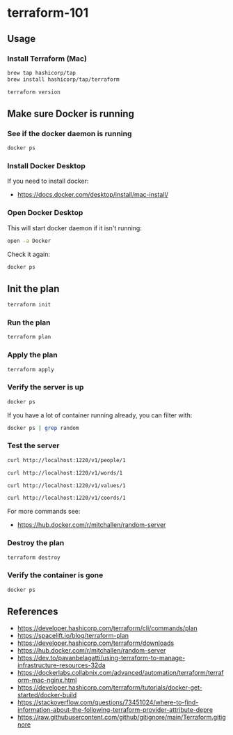 
# terraform-101

## Usage

### Install Terraform (Mac)

```sh
brew tap hashicorp/tap
brew install hashicorp/tap/terraform

terraform version
```

## Make sure Docker is running

### See if the docker daemon is running

```sh
docker ps
```

### Install Docker Desktop

If you need to install docker:

* https://docs.docker.com/desktop/install/mac-install/

### Open Docker Desktop

This will start docker daemon if it isn't running:

```sh
open -a Docker
```

Check it again:

```sh
docker ps
```

## Init the plan

```sh
terraform init
``` 

### Run the plan

```sh
terraform plan
```

### Apply the plan

```sh
terraform apply
```

### Verify the server is up

```sh
docker ps
```

If you have a lot of container running already, you can filter with:

```sh
docker ps | grep random
```

### Test the server

```sh
curl http://localhost:1220/v1/people/1

curl http://localhost:1220/v1/words/1

curl http://localhost:1220/v1/values/1

curl http://localhost:1220/v1/coords/1
```

For more commands see:

* https://hub.docker.com/r/mitchallen/random-server

### Destroy the plan

```sh
terraform destroy
```

### Verify the container is gone

```sh
docker ps
```

## References

* https://developer.hashicorp.com/terraform/cli/commands/plan
* https://spacelift.io/blog/terraform-plan
* https://developer.hashicorp.com/terraform/downloads
* https://hub.docker.com/r/mitchallen/random-server
* https://dev.to/pavanbelagatti/using-terraform-to-manage-infrastructure-resources-32da
* https://dockerlabs.collabnix.com/advanced/automation/terraform/terraform-mac-nginx.html
* https://developer.hashicorp.com/terraform/tutorials/docker-get-started/docker-build
* https://stackoverflow.com/questions/73451024/where-to-find-information-about-the-following-terraform-provider-attribute-depre
* https://raw.githubusercontent.com/github/gitignore/main/Terraform.gitignore
